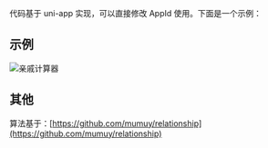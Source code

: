 代码基于 uni-app 实现，可以直接修改 AppId 使用。下面是一个示例：

## 示例

![亲戚计算器](https://cdn.feizhaojun.com/static/qrcode-relationship-mp.jpg)

## 其他

算法基于：[https://github.com/mumuy/relationship](https://github.com/mumuy/relationship)

